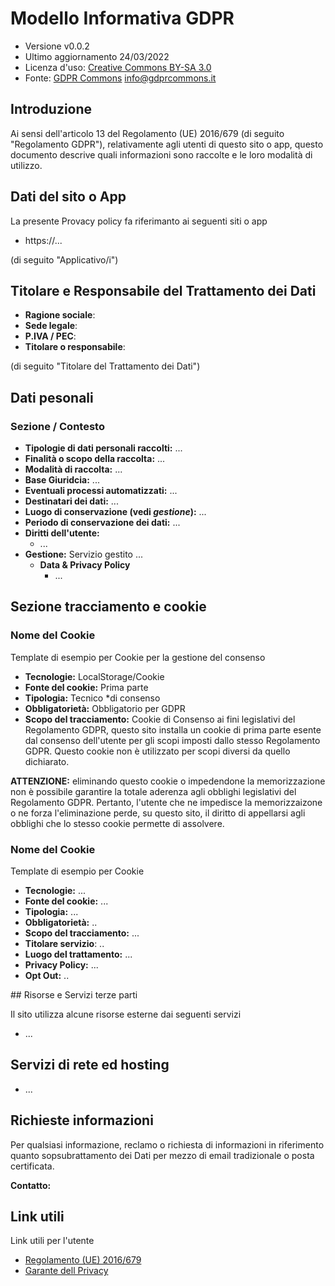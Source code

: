 # Modello Informativa GDPR

* Versione v0.0.2
* Ultimo aggiornamento 24/03/2022
* Licenza d'uso: [Creative Commons BY-SA 3.0](https://creativecommons.org/licenses/by-sa/3.0/deed.it)
* Fonte: [GDPR Commons](https://www.gdprcommons.it) <info@gdprcommons.it>

## Introduzione
Ai sensi dell'articolo 13 del Regolamento (UE) 2016/679 (di seguito "Regolamento GDPR"), relativamente agli utenti di questo sito o app, questo documento descrive quali informazioni sono raccolte e le loro modalità di utilizzo.

## Dati del sito o App 
La presente Provacy policy fa riferimanto ai seguenti siti o app

* https://...

(di seguito "Applicativo/i")

## Titolare e Responsabile del Trattamento dei Dati

* **Ragione sociale**: 
* **Sede legale**: 
* **P.IVA / PEC**:
* **Titolare o responsabile**:

(di seguito "Titolare del Trattamento dei Dati")

## Dati pesonali

### Sezione / Contesto

* **Tipologie di dati personali raccolti:** ...
* **Finalità o scopo della raccolta:** ...
* **Modalità di raccolta:** ...
* **Base Giuridcia:** ...
* **Eventuali processi automatizzati:** ...
* **Destinatari dei dati:** ...
* **Luogo di conservazione (vedi *gestione*):** ...
* **Periodo di conservazione dei dati:** ...
* **Diritti dell'utente:** 
	* ...
* **Gestione:** Servizio gestito ...
	* **Data & Privacy Policy**
		* ... 

## Sezione tracciamento e cookie

### Nome del Cookie

Template di esempio per Cookie per la gestione del consenso

* **Tecnologie:** LocalStorage/Cookie
* **Fonte del cookie:** Prima parte
* **Tipologia:** Tecnico *di consenso
* **Obbligatorietà:** Obbligatorio per GDPR
* **Scopo del tracciamento:** Cookie di Consenso ai fini legislativi del Regolamento GDPR, questo sito installa un cookie di prima parte esente dal consenso dell'utente per gli scopi imposti dallo stesso Regolamento GDPR. Questo cookie non è utilizzato per scopi diversi da quello dichiarato.

**ATTENZIONE:** eliminando questo cookie o impedendone la memorizzazione non è possibile garantire la totale aderenza agli obblighi legislativi del Regolamento GDPR. Pertanto, l'utente che ne impedisce la memorizzaizone o ne forza l'eliminazione perde, su questo sito, il diritto di appellarsi agli obblighi che lo stesso cookie permette di assolvere.

### Nome del Cookie

Template di esempio per Cookie

* **Tecnologie:** ...
* **Fonte del cookie:** ...
* **Tipologia:** ...
* **Obbligatorietà:** ..
* **Scopo del tracciamento:** ... 
* **Titolare servizio**: ..
* **Luogo del trattamento:** ... 
* **Privacy Policy:** ... 
* **Opt Out:** .. 

## Risorse e Servizi terze parti

Il sito utilizza alcune risorse esterne dai seguenti servizi

* ...

## Servizi di rete ed hosting

* ...

## Richieste informazioni

Per qualsiasi informazione, reclamo o richiesta di informazioni in riferimento quanto sopsubrattamento dei Dati per mezzo di email tradizionale o posta certificata.

**Contatto:** 

## Link utili

Link utili per l'utente

* [Regolamento (UE) 2016/679](https://eur-lex.europa.eu/legal-content/IT/TXT/?uri=uriserv:OJ.L_.2016.119.01.0001.01.ITA&toc=OJ:L:2016:119:TOC)
* [Garante dell Privacy](https://www.garanteprivacy.it/)
